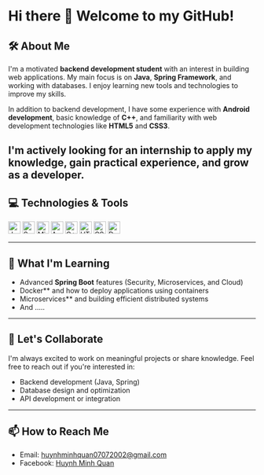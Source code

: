 # Hi there 👋 Welcome to my GitHub!

## 🛠 About Me  
I'm a motivated **backend development student** with an interest in building web applications. My main focus is on **Java**, **Spring Framework**, and working with databases. I enjoy learning new tools and technologies to improve my skills.  

In addition to backend development, I have some experience with **Android development**, basic knowledge of **C++**, and familiarity with web development technologies like **HTML5** and **CSS3**.  

I'm actively looking for an internship to apply my knowledge, gain practical experience, and grow as a developer.  
---

## 💻 Technologies & Tools
<p align="left">
  <img src="https://img.shields.io/badge/Java-ED8B00?style=for-the-badge&logo=openjdk&logoColor=white" alt="Java" title="Java" height="25" />
  <img src="https://img.shields.io/badge/Spring%20Boot-6DB33F?style=for-the-badge&logo=springboot&logoColor=white" alt="Spring Boot" title="Spring Boot" height="25" />
  <img src="https://img.shields.io/badge/Microsoft%20SQL%20Server-CC2927?logo=microsoftsqlserver&logoColor=fff&style=for-the-badge" alt="Microsoft SQL Server" title="Microsoft SQL Server" height="25" />
  <img src="https://img.shields.io/badge/Android-3DDC84?style=for-the-badge&logo=android&logoColor=white" alt="Android" title="Android" height="25" />
  <img src="https://img.shields.io/badge/-c++-blue?style=for-the-badge&logo=c%2B%2B&logoColor=white" alt="C++" title="C++" height="25" />
  <img src="https://img.shields.io/badge/HTML5-E34F26?style=for-the-badge&logo=html5&logoColor=white" alt="HTML5" title="HTML5" height="25" />
  <img src="https://img.shields.io/badge/CSS3-1572B6?style=for-the-badge&logo=css3&logoColor=white" alt="CSS3" title="CSS3" height="25" />
  <img src="https://img.shields.io/badge/Docker-2496ED?style=for-the-badge&logo=docker&logoColor=white" alt="Docker" title="Docker" height="25" />
</p>

---

## 🌱 What I'm Learning
- Advanced **Spring Boot** features (Security, Microservices, and Cloud)
- Docker** and how to deploy applications using containers  
- Microservices** and building efficient distributed systems  
- And .....

---

## 👯 Let's Collaborate
I'm always excited to work on meaningful projects or share knowledge. Feel free to reach out if you're interested in:
- Backend development (Java, Spring)
- Database design and optimization
- API development or integration

---

## 📫 How to Reach Me  
- Email: huynhminhquan07072002@gmail.com  
- Facebook: [Huynh Minh Quan](https://www.facebook.com/huynh.minh.quan.316358/)  

